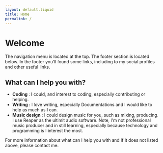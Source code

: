 ```yaml
---
layout: default.liquid
title: Home
permalink: /
---
```


# Welcome

<p id="welcome">
<script>document.getElementById("welcome").textContent="Hello "+get_storage("visitname","visiter")+", thanks for stopping bye! I am "+ownername+", and I hope my website will give you useful contents and creativities. Have a look around!";</script>

The navigation menu is located at the top. The footer section is located below. In the footer you'll found some links, including to my social profiles and other useful links.

## What can I help you with?
* **Coding** : I could, and interest to coding, especially contributing or helping.
* **Writing** : I love writing, especially Documentations and I would like to help as much as I can.
* **Music design** : I could design music for you, such as mixing, producing. I use Reaper as the ultimit audio software. Note, I'm not professional music producer and in still learning, especially because technology and programming is I interest the most.

For more information about what can I help you with and If it does not listed above, please contact me.